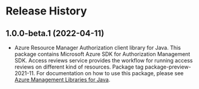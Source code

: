 # Release History

## 1.0.0-beta.1 (2022-04-11)

- Azure Resource Manager Authorization client library for Java. This package contains Microsoft Azure SDK for Authorization Management SDK. Access reviews service provides the workflow for running access reviews on different kind of resources. Package tag package-preview-2021-11. For documentation on how to use this package, please see [Azure Management Libraries for Java](https://aka.ms/azsdk/java/mgmt).
